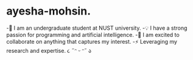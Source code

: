 # ayesha-mohsin.


-📖 I am an undergraduate student at NUST university.
-💡 I have a strong passion for programming and  artificial intelligence.
-🔭 I am excited to collaborate on anything that captures my interest.
-⚡ Leveraging my research and expertise. ૮ ˶ᵔ ᵕ ᵔ˶ ა

